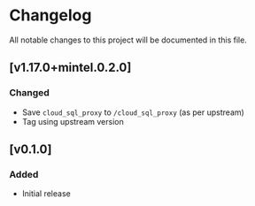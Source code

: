 # Changelog
All notable changes to this project will be documented in this file.

## [v1.17.0+mintel.0.2.0]

### Changed
- Save `cloud_sql_proxy` to `/cloud_sql_proxy` (as per upstream)
- Tag using upstream version

## [v0.1.0]
### Added
- Initial release
